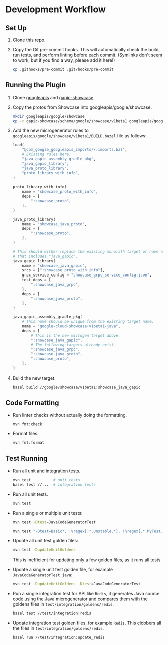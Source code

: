 # Development Workflow

## Set Up

1.  Clone this repo.

2.  Copy the Git pre-commit hooks. This will automatically check the build, run
    tests, and perform linting before each commit. (Symlinks don't seem to work,
    but if you find a way, please add it here!)

    ```sh
    cp .githooks/pre-commit .git/hooks/pre-commit
    ```

## Running the Plugin

1.  Clone [googleapis](https://github.com/googleapis/googleapis) and
    [gapic-showcase](https://github.com/googleapis/gapic-showcase/).

2.  Copy the protos from Showcase into googleapis/google/showcase.

    ```sh
    mkdir googleapis/google/showcase
    cp -r gapic-showcase/schema/google/showcase/v1beta1 googleapis/google/showcase/v1beta1
    ```

3.  Add the new microgenerator rules to
    `googleapis/google/showcase/v1beta1/BUILD.bazel` file as follows:

    ```python
    load(
        "@com_google_googleapis_imports//:imports.bzl",
        # Existing rules here.
        "java_gapic_assembly_gradle_pkg",
        "java_gapic_library",
        "java_proto_library",
        "proto_library_with_info",
    )

    proto_library_with_info(
        name = "showcase_proto_with_info",
        deps = [
            ":showcase_proto",
        ],
    )

    java_proto_library(
        name = "showcase_java_proto",
        deps = [
            ":showcase_proto",
        ],
    )

    # This should either replace the existing monolith target or have a unique name
    # that includes "java_gapic".
    java_gapic_library(
        name = "showcase_java_gapic",
        srcs = [":showcase_proto_with_info"],
        grpc_service_config = "showcase_grpc_service_config.json",
        test_deps = [
            ":showcase_java_grpc",
        ],
        deps = [
            ":showcase_java_proto",
        ],
    )

    java_gapic_assembly_gradle_pkg(
        # This name should be unique from the existing target name.
        name = "google-cloud-showcase-v1beta1-java",
        deps = [
            # This is the new microgen target above.
            ":showcase_java_gapic",
            # The following targets already exist.
            ":showcase_java_grpc",
            ":showcase_java_proto",
            ":showcase_proto",
        ],
    )
    ```

4.  Build the new target.

    ```sh
    bazel build //google/showcase/v1beta1:showcase_java_gapic
    ```

## Code Formatting

-   Run linter checks without actually doing the formatting.

    ```sh
    mvn fmt:check
    ```

-   Format files.

    ```sh
    mvn fmt:format
    ```

## Test Running

-   Run all unit and integration tests.

    ```sh
    mvn test          # unit tests
    bazel test //...  # integration tests
    ```

-   Run all unit tests.

    ```sh
    mvn test
    ```

-   Run a single or multiple unit tests:

    ```sh
    mvn test -Dtest=JavaCodeGeneratorTest

    mvn test "-Dtest=Basic*, !%regex[.*.Unstable.*], !%regex[.*.MyTest.class#one.*|two.*], %regex[#fast.*|slow.*]"
    ```

-   Update all unit test golden files:

    ```sh
    mvn test -DupdateUnitGoldens
    ```
    This is inefficient for updating only a few golden files, as it runs all tests.

-   Update a single unit test golden file, for example `JavaCodeGeneratorTest.java`:

    ```sh
    mvn test -DupdateUnitGoldens -Dtest=JavaCodeGeneratorTest
    ```

-   Run a single integration test for API like `Redis`, it generates Java source
    code using the Java microgenerator and compares them with the goldens files
    in `test/integration/goldens/redis`.

    ```sh
    bazel test //test/integration:redis
    ```

-   Update integration test golden files, for example `Redis`. This clobbers all the
    files in `test/integration/goldens/redis`.

    ```sh
    bazel run //test/integration:update_redis
    ```
